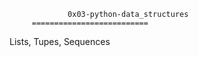                  0x03-python-data_structures
		 ==========================
Lists, Tupes, Sequences

